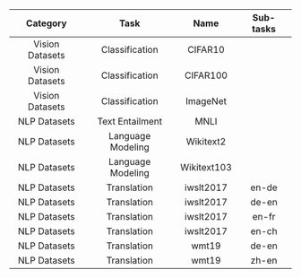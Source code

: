 |     Category    |        Task       |     Name    | Sub-tasks |
|:---------------:|:-----------------:|:-----------:|:---------:|
| Vision Datasets |   Classification  |   CIFAR10   |           |
| Vision Datasets |   Classification  |   CIFAR100  |           |
| Vision Datasets |   Classification  |   ImageNet  |           |
|   NLP Datasets  |  Text Entailment  |     MNLI    |           |
|   NLP Datasets  | Language Modeling |  Wikitext2  |           |
|   NLP Datasets  | Language Modeling | Wikitext103 |           |
|   NLP Datasets  |    Translation    |  iwslt2017  |   en-de   |
|   NLP Datasets  |    Translation    |  iwslt2017  |   de-en   |
|   NLP Datasets  |    Translation    |  iwslt2017  |   en-fr   |
|   NLP Datasets  |    Translation    |  iwslt2017  |   en-ch   |
|   NLP Datasets  |    Translation    |  wmt19      |   de-en   |
|   NLP Datasets  |    Translation    |  wmt19      |   zh-en   |